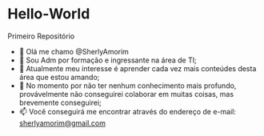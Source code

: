 # Hello-World
Primeiro Repositório
- 👋 Olá me chamo @SherlyAmorim
- 👀 Sou Adm por formação e ingressante na área de TI;
- 🌱 Atualmente meu interesse é aprender cada vez mais conteúdes desta área que estou amando;
- 💞️ No momento por não ter nenhum conhecimento mais profundo, provávelmente não conseguirei colaborar em muitas coisas, mas brevemente conseguirei;
- 📫 Você conseguirá me encontrar através do endereço de e-mail: sherlyamorim@gmail.com
